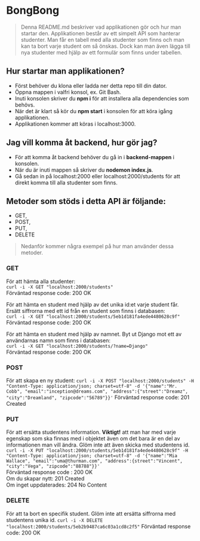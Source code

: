 # BongBong
>Denna README.md beskriver vad applikationen gör och hur man startar den. Applikationen består av ett simpelt API som hanterar studenter. Man får en tabell med alla studenter som finns och man kan ta bort varje student om så önskas. Dock kan man även lägga till nya studenter med hjälp av ett formulär som finns under tabellen. 

## Hur startar man applikationen?
- Först behöver du klona eller ladda ner detta repo till din dator.
- Öppna mappen i valfri konsol, ex. Git Bash.
- Inuti konsolen skriver du **npm i** för att installera alla dependencies som behövs.
- När det är klart så kör du **npm start** i konsolen för att köra igång applikationen.
- Applikationen kommer att köras i localhost:3000.

## Jag vill komma åt backend, hur gör jag?
- För att komma åt backend behöver du gå in i **backend-mappen** i konsolen.
- När du är inuti mappen så skriver du **nodemon index.js**.
- Gå sedan in på localhost:2000 eller localhost:2000/students för att direkt komma till alla studenter som finns.

## Metoder som stöds i detta API är följande: 
- GET,
- POST, 
- PUT,
- DELETE

>Nedanför kommer några exempel på hur man använder dessa metoder. 

### GET
För att hämta alla studenter: <br>
`curl -i -X GET "localhost:2000/students"`<br>
Förväntad response code: 200 OK

För att hämta en student med hjälp av det unika id:et varje student får. Ersätt siffrorna med ett id från en student som finns i databasen:<br>
`curl -i -X GET "localhost:2000/students/5eb1d181fa4ede4480628c9f"`<br>
Förväntad response code: 200 OK

För att hämta en student med hjälp av namnet. Byt ut Django mot ett av användarnas namn som finns i databasen:<br>
`curl -i -X GET "localhost:2000/students/?name=Django"`<br>
Förväntad response code: 200 OK

### POST 
För att skapa en ny student: 
`curl -i -X POST "localhost:2000/students" -H "Content-Type: application/json; charset=utf-8" -d '{"name":"Mr. Cobb", "email":"inception@dreams.com", "address":{"street":"Dreamz", "city":"Dreamland", "zipcode":"56789"}}'`
Förväntad response code: 201 Created

### PUT
För att ersätta studentens information. **Viktigt!** att man har med varje egenskap som ska finnas med i objektet även om det bara är en del av informationen man vill ändra. Glöm inte att även skicka med studentens id.<br>
`curl -i -X PUT "localhost:2000/students/5eb1d181fa4ede4480628c9f" -H "Content-Type: application/json; charset=utf-8" -d '{"name":"Mia Wallace", "email":"uma@thurman.com", "address":{street":"Vincent", "city":"Vega", "zipcode":"88788"}}'`<br>
Förväntad response code : 200 OK<br>
Om du skapar nytt: 201 Created<br>
Om inget uppdaterades: 204 No Content

### DELETE 
För att ta bort en specifik student. Glöm inte att ersätta siffrorna med studentens unika id. 
`curl -i -X DELETE "localhost:2000/students/5eb2b9487ca6c03a1cd8c2f5"`
Förväntad response code: 200 OK

